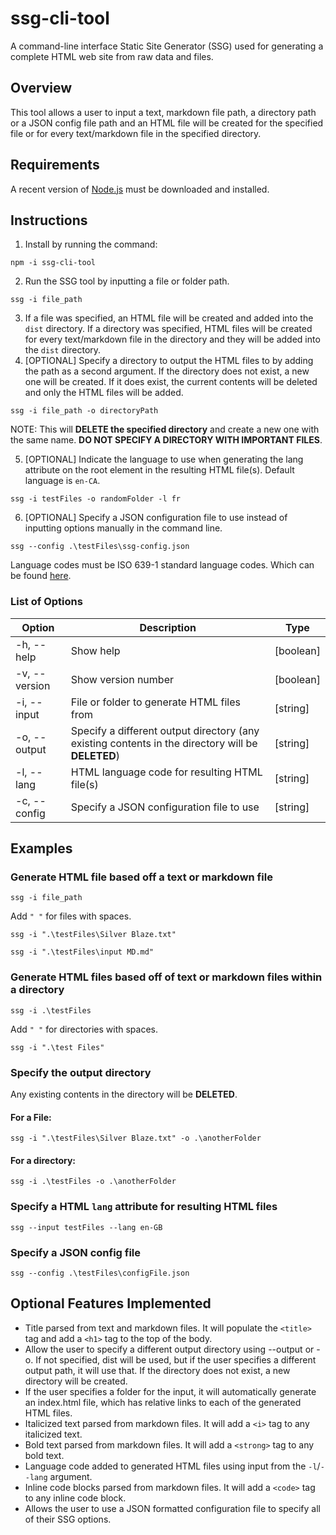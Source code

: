 # ssg-cli-tool

A command-line interface Static Site Generator (SSG) used for generating a complete HTML web site from raw data and files.

## Overview

This tool allows a user to input a text, markdown file path, a directory path or a JSON config file path and an HTML file will be created for the specified file or for every text/markdown file in the specified directory.

## Requirements

A recent version of [Node.js](https://nodejs.org/en/) must be downloaded and installed.

## Instructions

1.  Install by running the command:

```
npm -i ssg-cli-tool
```

2.  Run the SSG tool by inputting a file or folder path.

```
ssg -i file_path
```

3.  If a file was specified, an HTML file will be created and added into the `dist` directory. If a directory was specified, HTML files will be created for every text/markdown file in the directory and they will be added into the `dist` directory.
4.  [OPTIONAL] Specify a directory to output the HTML files to by adding the path as a second argument. If the directory does not exist, a new one will be created. If it does exist, the current contents will be deleted and only the HTML files will be added.

```
ssg -i file_path -o directoryPath
```

NOTE: This will <b>DELETE the specified directory</b> and create a new one with the same name. <b>DO NOT SPECIFY A DIRECTORY WITH IMPORTANT FILES</b>.

5. [OPTIONAL] Indicate the language to use when generating the lang attribute on the root <html> element in the resulting HTML file(s). Default language is `en-CA`.

```
ssg -i testFiles -o randomFolder -l fr
```

6. [OPTIONAL] Specify a JSON configuration file to use instead of inputting options manually in the command line.

```
ssg --config .\testFiles\ssg-config.json
```

Language codes must be ISO 639-1 standard language codes. Which can be found [here](https://www.andiamo.co.uk/resources/iso-language-codes/).

### List of Options

| Option        | Description                                                                                          | Type      |
| ------------- | ---------------------------------------------------------------------------------------------------- | --------- |
| -h, --help    | Show help                                                                                            | [boolean] |
| -v, --version | Show version number                                                                                  | [boolean] |
| -i, --input   | File or folder to generate HTML files from                                                           | [string]  |
| -o, --output  | Specify a different output directory (any existing contents in the directory will be <b>DELETED</b>) | [string]  |
| -l, --lang    | HTML language code for resulting HTML file(s)                                                        | [string]  |
| -c, --config  | Specify a JSON configuration file to use                                                             | [string]  |

## Examples

### Generate HTML file based off a text or markdown file

```
ssg -i file_path
```

Add `" "` for files with spaces.

```
ssg -i ".\testFiles\Silver Blaze.txt"
```

```
ssg -i ".\testFiles\input MD.md"
```

### Generate HTML files based off of text or markdown files within a directory

```
ssg -i .\testFiles
```

Add `" "` for directories with spaces.

```
ssg -i ".\test Files"
```

### Specify the output directory

Any existing contents in the directory will be <b>DELETED</b>.

#### For a File:

```
ssg -i ".\testFiles\Silver Blaze.txt" -o .\anotherFolder
```

#### For a directory:

```
ssg -i .\testFiles -o .\anotherFolder
```

### Specify a HTML `lang` attribute for resulting HTML files

```
ssg --input testFiles --lang en-GB
```

### Specify a JSON config file

```
ssg --config .\testFiles\configFile.json
```

## Optional Features Implemented

- Title parsed from text and markdown files. It will populate the `<title>` tag and add a `<h1>` tag to the top of the body.
- Allow the user to specify a different output directory using --output or -o. If not specified, dist will be used, but if the user specifies a different output path, it will use that. If the directory does not exist, a new directory will be created.
- If the user specifies a folder for the input, it will automatically generate an index.html file, which has relative links to each of the generated HTML files.
- Italicized text parsed from markdown files. It will add a `<i>` tag to any italicized text.
- Bold text parsed from markdown files. It will add a `<strong>` tag to any bold text.
- Language code added to generated HTML files using input from the `-l`/`--lang` argument.
- Inline code blocks parsed from markdown files. It will add a `<code>` tag to any inline code block.
- Allows the user to use a JSON formatted configuration file to specify all of their SSG options.
